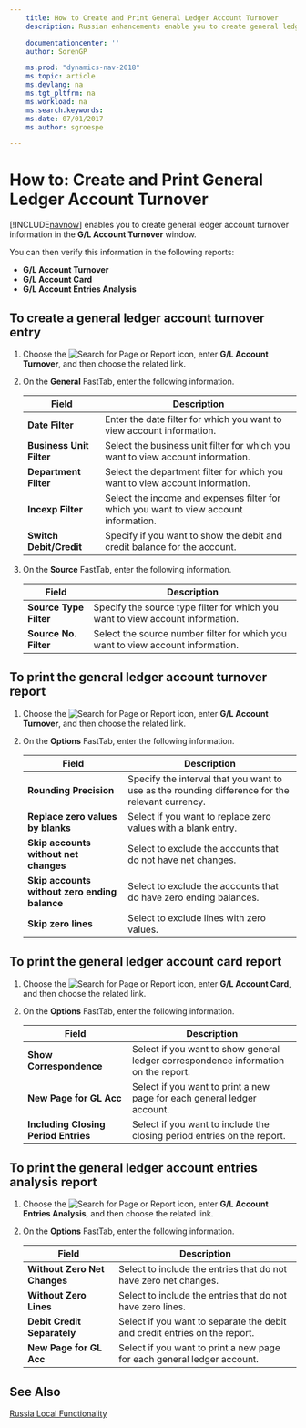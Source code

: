 ```yaml
---
    title: How to Create and Print General Ledger Account Turnover
    description: Russian enhancements enable you to create general ledger account turnover information in the **G/L Account Turnover** window.

    documentationcenter: ''
    author: SorenGP

    ms.prod: "dynamics-nav-2018"
    ms.topic: article
    ms.devlang: na
    ms.tgt_pltfrm: na
    ms.workload: na
    ms.search.keywords:
    ms.date: 07/01/2017
    ms.author: sgroespe

---
```

# How to: Create and Print General Ledger Account Turnover
[!INCLUDE[navnow](../../includes/navnow_md.md)] enables you to create general ledger account turnover information in the **G/L Account Turnover** window.  

 You can then verify this information in the following reports:  

- **G/L Account Turnover**  
- **G/L Account Card**  
- **G/L Account Entries Analysis**  

## To create a general ledger account turnover entry  

1.  Choose the ![Search for Page or Report](../../media/ui-search/search_small.png "Search for Page or Report icon") icon, enter **G/L Account Turnover**, and then choose the related link.  
2.  On the **General** FastTab, enter the following information.  

    |Field|Description|  
    |---------------------------------|---------------------------------------|  
    |**Date Filter**|Enter the date filter for which you want to view account information.|  
    |**Business Unit Filter**|Select the business unit filter for which you want to view account information.|  
    |**Department Filter**|Select the department filter for which you want to view account information.|  
    |**Incexp Filter**|Select the income and expenses filter for which you want to view account information.|  
    |**Switch Debit/Credit**|Specify if you want to show the debit and credit balance for the account.|  

3. On the **Source** FastTab, enter the following information.  

    |Field|Description|  
    |---------------------------------|---------------------------------------|  
    |**Source Type Filter**|Specify the source type filter for which you want to view account information.|  
    |**Source No. Filter**|Select the source number filter for which you want to view account information.|  

## To print the general ledger account turnover report  

1.  Choose the ![Search for Page or Report](../../media/ui-search/search_small.png "Search for Page or Report icon") icon, enter **G/L Account Turnover**, and then choose the related link.  
2.  On the **Options** FastTab, enter the following information.  

    |Field|Description|  
    |---------------------------------|---------------------------------------|  
    |**Rounding Precision**|Specify the interval that you want to use as the rounding difference for the relevant currency.|  
    |**Replace zero values by blanks**|Select if you want to replace zero values with a blank entry.|  
    |**Skip accounts without net changes**|Select to exclude the accounts that do not have net changes.|  
    |**Skip accounts without zero ending balance**|Select to exclude the accounts that do have zero ending balances.|  
    |**Skip zero lines**|Select to exclude lines with zero values.|  

## To print the general ledger account card report  

1.  Choose the ![Search for Page or Report](../../media/ui-search/search_small.png "Search for Page or Report icon") icon, enter **G/L Account Card**, and then choose the related link.  
2.  On the **Options** FastTab, enter the following information.  

    |Field|Description|  
    |---------------------------------|---------------------------------------|  
    |**Show Correspondence**|Select if you want to show general ledger correspondence information on the report.|  
    |**New Page for GL Acc**|Select if you want to print a new page for each general ledger account.|  
    |**Including Closing Period Entries**|Select if you want to include the closing period entries on the report.|  

## To print the general ledger account entries analysis report  

1.  Choose the ![Search for Page or Report](../../media/ui-search/search_small.png "Search for Page or Report icon") icon, enter **G/L Account Entries Analysis**, and then choose the related link.  
2.  On the **Options** FastTab, enter the following information.  

    |Field|Description|  
    |---------------------------------|---------------------------------------|  
    |**Without Zero Net Changes**|Select to include the entries that do not have zero net changes.|  
    |**Without Zero Lines**|Select to include the entries that do not have zero lines.|  
    |**Debit Credit Separately**|Select if you want to separate the debit and credit entries on the report.|  
    |**New Page for GL Acc**|Select if you want to print a new page for each general ledger account.|  

## See Also  
[Russia Local Functionality](russia-local-functionality.md)

